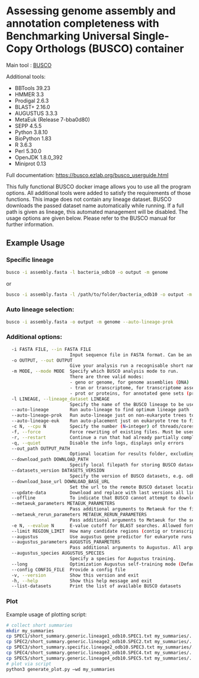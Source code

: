 # Assessing genome assembly and annotation completeness with Benchmarking Universal Single-Copy Orthologs (BUSCO) container

Main tool : [BUSCO](https://gitlab.com/ezlab/busco/)

Additional tools:
- BBTools 39.23
- HMMER 3.3
- Prodigal 2.6.3
- BLAST+ 2.16.0
- AUGUSTUS 3.3.3
- MetaEuk (Release 7-bba0d80)
- SEPP 4.5.5
- Python 3.8.10
- BioPython 1.83
- R 3.6.3
- Perl 5.30.0
- OpenJDK 1.8.0_392
- Miniprot 0.13

Full documentation: https://busco.ezlab.org/busco_userguide.html

This fully functional BUSCO docker image allows you to use all the program options. All additional tools were added to satisfy the requirements of those functions. This image does not contain any lineage dataset. BUSCO downloads the passed dataset name automatically while running. If a full path is given as lineage, this automated management will be disabled. The usage options are given below. Please refer to the BUSCO manual for further information.
## Example Usage
### Specific lineage
```bash
busco -i assembly.fasta -l bacteria_odb10 -o output -m genome
```
or
```bash
busco -i assembly.fasta -l /path/to/folder/bacteria_odb10 -o output -m genome
```
### Auto lineage selection:
```bash
busco -i assembly.fasta -o output -m genome --auto-lineage-prok
```
### Additional options:
```bash
  -i FASTA FILE, --in FASTA FILE
                        Input sequence file in FASTA format. Can be an assembled genome or transcriptome (DNA), or protein sequences from an annotated gene set.
  -o OUTPUT, --out OUTPUT
                        Give your analysis run a recognisable short name. Output folders and files will be labelled with this name. WARNING: do not provide a path
  -m MODE, --mode MODE  Specify which BUSCO analysis mode to run.
                        There are three valid modes:
                        - geno or genome, for genome assemblies (DNA)
                        - tran or transcriptome, for transcriptome assemblies (DNA)
                        - prot or proteins, for annotated gene sets (protein)
  -l LINEAGE, --lineage_dataset LINEAGE
                        Specify the name of the BUSCO lineage to be used.
  --auto-lineage        Run auto-lineage to find optimum lineage path
  --auto-lineage-prok   Run auto-lineage just on non-eukaryote trees to find optimum lineage path
  --auto-lineage-euk    Run auto-placement just on eukaryote tree to find optimum lineage path
  -c N, --cpu N         Specify the number (N=integer) of threads/cores to use.
  -f, --force           Force rewriting of existing files. Must be used when output files with the provided name already exist.
  -r, --restart         Continue a run that had already partially completed.
  -q, --quiet           Disable the info logs, displays only errors
  --out_path OUTPUT_PATH
                        Optional location for results folder, excluding results folder name. Default is current working directory.
  --download_path DOWNLOAD_PATH
                        Specify local filepath for storing BUSCO dataset downloads
  --datasets_version DATASETS_VERSION
                        Specify the version of BUSCO datasets, e.g. odb10
  --download_base_url DOWNLOAD_BASE_URL
                        Set the url to the remote BUSCO dataset location
  --update-data         Download and replace with last versions all lineages datasets and files necessary to their automated selection
  --offline             To indicate that BUSCO cannot attempt to download files
  --metaeuk_parameters METAEUK_PARAMETERS
                        Pass additional arguments to Metaeuk for the first run. All arguments should be contained within a single pair of quotation marks, separated by commas. E.g. "--param1=1,--param2=2"
  --metaeuk_rerun_parameters METAEUK_RERUN_PARAMETERS
                        Pass additional arguments to Metaeuk for the second run. All arguments should be contained within a single pair of quotation marks, separated by commas. E.g. "--param1=1,--param2=2"
  -e N, --evalue N      E-value cutoff for BLAST searches. Allowed formats, 0.001 or 1e-03 (Default: 1e-03)
  --limit REGION_LIMIT  How many candidate regions (contig or transcript) to consider per BUSCO (default: 3)
  --augustus            Use augustus gene predictor for eukaryote runs
  --augustus_parameters AUGUSTUS_PARAMETERS
                        Pass additional arguments to Augustus. All arguments should be contained within a single pair of quotation marks, separated by commas. E.g. "--param1=1,--param2=2"
  --augustus_species AUGUSTUS_SPECIES
                        Specify a species for Augustus training.
  --long                Optimization Augustus self-training mode (Default: Off); adds considerably to the run time, but can improve results for some non-model organisms
  --config CONFIG_FILE  Provide a config file
  -v, --version         Show this version and exit
  -h, --help            Show this help message and exit
  --list-datasets       Print the list of available BUSCO datasets
```
### Plot
Example usage of plotting script:
```bash
# collect short summaries
mkdir my_summaries
cp SPEC1/short_summary.generic.lineage1_odb10.SPEC1.txt my_summaries/.
cp SPEC2/short_summary.generic.lineage2_odb10.SPEC2.txt my_summaries/.
cp SPEC3/short_summary.specific.lineage2_odb10.SPEC3.txt my_summaries/.
cp SPEC4/short_summary.generic.lineage3_odb10.SPEC4.txt my_summaries/.
cp SPEC5/short_summary.generic.lineage4_odb10.SPEC5.txt my_summaries/.
# plot via script
python3 generate_plot.py –wd my_summaries
```
